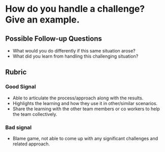 # How do you handle a challenge? Give an example.

## Possible Follow-up Questions

* What would you do differently if this same situation arose?
* What did you learn from handling this challenging situation?

## Rubric

### Good Signal

* Able to articulate the process/approach along with the results.
* Highlights the learning and how they use it in other/similar scenarios.
* Share the learning with the other team members or co workers to help the team collectively.

### Bad signal

* Blame game, not able to come up with any significant challenges and related approach.
